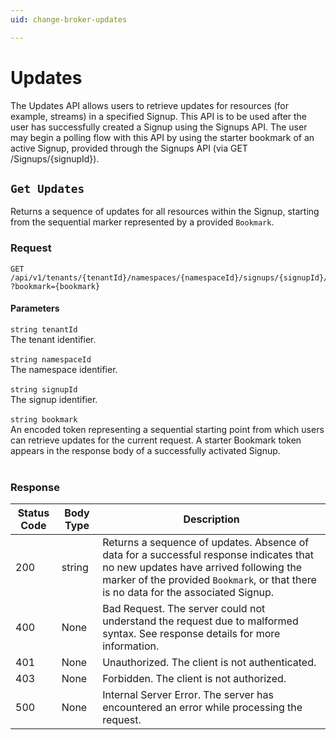 ```yaml
---
uid: change-broker-updates

---
```


# Updates
The Updates API allows users to retrieve updates for resources (for example, streams) in a specified Signup. This API is to be used after the user has successfully created a Signup using the Signups API. The user may begin a polling flow with this API by using the starter bookmark of an active Signup, provided through the Signups API (via GET /Signups/{signupId}).

## `Get Updates`

<a id="opIdUpdates_Get Updates"></a>

Returns a sequence of updates for all resources within the Signup, starting from the sequential marker represented by a provided `Bookmark`.

<h3>Request</h3>

```text 
GET /api/v1/tenants/{tenantId}/namespaces/{namespaceId}/signups/{signupId}/updates
?bookmark={bookmark}
```

<h4>Parameters</h4>

`string tenantId`
<br/>The tenant identifier.<br/><br/>`string namespaceId`
<br/>The namespace identifier.<br/><br/>`string signupId`
<br/>The signup identifier.<br/><br/>`string bookmark`
<br/>An encoded token representing a sequential starting point from which users can retrieve updates for the current request. A starter Bookmark token appears in the response body of a successfully activated Signup.<br/><br/>

<h3>Response</h3>

|Status Code|Body Type|Description|
|---|---|---|
|200|string|Returns a sequence of updates. Absence of data for a successful response indicates that no new updates have arrived following the marker of the provided `Bookmark`, or that there is no data for the associated Signup.|
|400|None|Bad Request. The server could not understand the request due to malformed syntax. See response details for more information.|
|401|None|Unauthorized. The client is not authenticated.|
|403|None|Forbidden. The client is not authorized.|
|500|None|Internal Server Error. The server has encountered an error while processing the request.|


